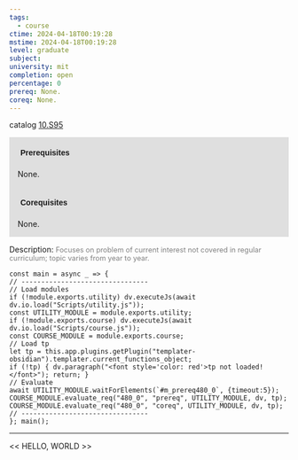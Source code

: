 ```yaml
---
tags:
  - course
ctime: 2024-04-18T00:19:28
mstime: 2024-04-18T00:19:28
level: graduate
subject: 
university: mit
completion: open
percentage: 0
prereq: None.
coreq: None.
---
```


catalog [10.S95](http://student.mit.edu/catalog/m10b.html#10.S95)

<span style="display: block; padding: 15px; background-color: rgb(100, 100, 100, 0.2);"><font id="m_prereq480_0" style="display: block; font-family: Arial, sans-serif; font-weight: bold; padding: 5px">Prerequisites</font><br><span id="prereq480_0">None.</span></span>
<span style="display: block; padding: 15px; background-color: rgb(100, 100, 100, 0.2);"><font id="m_coreq480_0" style="display: block; font-family: Arial, sans-serif; font-weight: bold; padding: 5px">Corequisites</font><br><span id="coreq480_0">None.</span></span>

<font style="">Description:</font>
<font style="color: grey; font-size: 0.8rem;">Focuses on problem of current interest not covered in regular curriculum; topic varies from year to year.</font>

```dataviewjs
const main = async _ => {
// --------------------------------
// Load modules
if (!module.exports.utility) dv.executeJs(await dv.io.load("Scripts/utility.js"));
const UTILITY_MODULE = module.exports.utility;
if (!module.exports.course) dv.executeJs(await dv.io.load("Scripts/course.js"));
const COURSE_MODULE = module.exports.course;
// Load tp
let tp = this.app.plugins.getPlugin("templater-obsidian").templater.current_functions_object;
if (!tp) { dv.paragraph("<font style='color: red'>tp not loaded!</font>"); return; }
// Evaluate
await UTILITY_MODULE.waitForElements(`#m_prereq480_0`, {timeout:5});
COURSE_MODULE.evaluate_req("480_0", "prereq", UTILITY_MODULE, dv, tp);
COURSE_MODULE.evaluate_req("480_0", "coreq", UTILITY_MODULE, dv, tp);
// --------------------------------
}; main();
```

---

<< HELLO, WORLD >>
